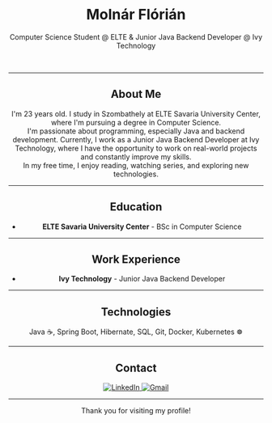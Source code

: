 <div align="center">
  <br>

  <h1>Molnár Flórián</h1>
  <p>
    Computer Science Student @ ELTE & Junior Java Backend Developer @ Ivy Technology
  </p>
  <br>

  <hr>

  <h2>About Me</h2>
  <p>
    I'm 23 years old. I study in Szombathely at ELTE Savaria University Center, where I'm pursuing a degree in Computer Science.
    <br>
    I'm passionate about programming, especially Java and backend development. Currently, I work as a Junior Java Backend Developer at Ivy Technology, where I have the opportunity to work on real-world projects and constantly improve my skills.
    <br>
    In my free time, I enjoy reading, watching series, and exploring new technologies.
  </p>

  <hr>

  <h2>Education</h2>
  <ul>
    <li>
      <b>ELTE Savaria University Center</b> - BSc in Computer Science
    </li>
  </ul>

  <hr>

  <h2>Work Experience</h2>
  <ul>
    <li>
      <b>Ivy Technology</b> - Junior Java Backend Developer
    </li>
  </ul>

  <hr>

  <h2>Technologies</h2>
  <p>
    Java ☕, Spring Boot, Hibernate, SQL, Git, Docker, Kubernetes ☸️
  </p>

  <hr>

  <h2>Contact</h2>
  <p>
    <a href="https://www.linkedin.com/in/florian-molnar-2323b1252/" target="_blank">
      <img src="https://img.shields.io/badge/LinkedIn-blue?style=for-the-badge&logo=linkedin&logoColor=white" alt="LinkedIn" />
    </a>
    <a href="mailto:florian00m14@gmail.com">
      <img src="https://img.shields.io/badge/Gmail-red?style=for-the-badge&logo=gmail&logoColor=white" alt="Gmail" />
    </a>
  </p>

  <hr>

  <p align="center">
    Thank you for visiting my profile! 
  </p>
</div>
